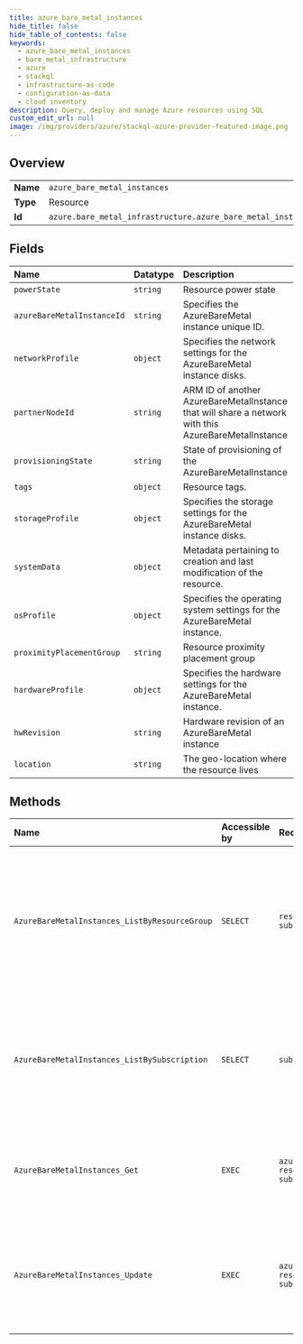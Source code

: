 ```yaml
---
title: azure_bare_metal_instances
hide_title: false
hide_table_of_contents: false
keywords:
  - azure_bare_metal_instances
  - bare_metal_infrastructure
  - azure    
  - stackql
  - infrastructure-as-code
  - configuration-as-data
  - cloud inventory
description: Query, deploy and manage Azure resources using SQL
custom_edit_url: null
image: /img/providers/azure/stackql-azure-provider-featured-image.png
---
```

  
    

## Overview
<table><tbody>
<tr><td><b>Name</b></td><td><code>azure_bare_metal_instances</code></td></tr>
<tr><td><b>Type</b></td><td>Resource</td></tr>
<tr><td><b>Id</b></td><td><code>azure.bare_metal_infrastructure.azure_bare_metal_instances</code></td></tr>
</tbody></table>

## Fields
| Name | Datatype | Description |
|:-----|:---------|:------------|
| `powerState` | `string` | Resource power state |
| `azureBareMetalInstanceId` | `string` | Specifies the AzureBareMetal instance unique ID. |
| `networkProfile` | `object` | Specifies the network settings for the AzureBareMetal instance disks. |
| `partnerNodeId` | `string` | ARM ID of another AzureBareMetalInstance that will share a network with this AzureBareMetalInstance |
| `provisioningState` | `string` | State of provisioning of the AzureBareMetalInstance |
| `tags` | `object` | Resource tags. |
| `storageProfile` | `object` | Specifies the storage settings for the AzureBareMetal instance disks. |
| `systemData` | `object` | Metadata pertaining to creation and last modification of the resource. |
| `osProfile` | `object` | Specifies the operating system settings for the AzureBareMetal instance. |
| `proximityPlacementGroup` | `string` | Resource proximity placement group |
| `hardwareProfile` | `object` | Specifies the hardware settings for the AzureBareMetal instance. |
| `hwRevision` | `string` | Hardware revision of an AzureBareMetal instance |
| `location` | `string` | The geo-location where the resource lives |
## Methods
| Name | Accessible by | Required Params | Description |
|:-----|:--------------|:----------------|:------------|
| `AzureBareMetalInstances_ListByResourceGroup` | `SELECT` | `resourceGroupName, subscriptionId` | Gets a list of AzureBareMetal instances in the specified subscription and resource group. The operations returns various properties of each Azure BareMetal instance. |
| `AzureBareMetalInstances_ListBySubscription` | `SELECT` | `subscriptionId` | Gets a list of AzureBareMetal instances in the specified subscription. The operations returns various properties of each Azure BareMetal instance. |
| `AzureBareMetalInstances_Get` | `EXEC` | `azureBareMetalInstanceName, resourceGroupName, subscriptionId` | Gets an Azure BareMetal instance for the specified subscription, resource group, and instance name. |
| `AzureBareMetalInstances_Update` | `EXEC` | `azureBareMetalInstanceName, resourceGroupName, subscriptionId` | Patches the Tags field of a Azure BareMetal instance for the specified subscription, resource group, and instance name. |
